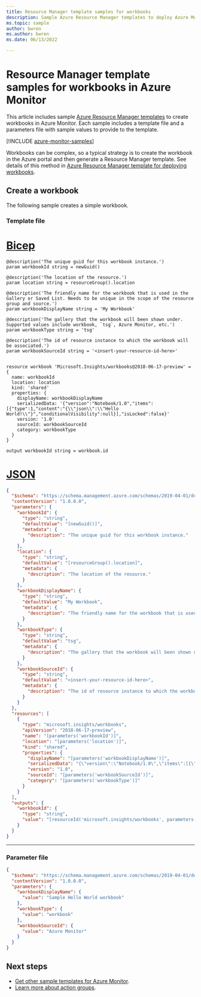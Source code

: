 ```yaml
---
title: Resource Manager template samples for workbooks
description: Sample Azure Resource Manager templates to deploy Azure Monitor workbooks.
ms.topic: sample
author: bwren
ms.author: bwren
ms.date: 06/13/2022

---
```


# Resource Manager template samples for workbooks in Azure Monitor

This article includes sample [Azure Resource Manager templates](../../azure-resource-manager/templates/syntax.md) to create workbooks in Azure Monitor. Each sample includes a template file and a parameters file with sample values to provide to the template.

[!INCLUDE [azure-monitor-samples](../../../includes/azure-monitor-resource-manager-samples.md)]

Workbooks can be complex, so a typical strategy is to create the workbook in the Azure portal and then generate a Resource Manager template. See details of this method in [Azure Resource Manager template for deploying workbooks](../visualize/workbooks-automate.md).

## Create a workbook

The following sample creates a simple workbook.

### Template file

# [Bicep](#tab/bicep)

```bicep
@description('The unique guid for this workbook instance.')
param workbookId string = newGuid()

@description('The location of the resource.')
param location string = resourceGroup().location

@description('The friendly name for the workbook that is used in the Gallery or Saved List. Needs to be unique in the scope of the resource group and source.')
param workbookDisplayName string = 'My Workbook'

@description('The gallery that the workbook will been shown under. Supported values include workbook, `tsg`, Azure Monitor, etc.')
param workbookType string = 'tsg'

@description('The id of resource instance to which the workbook will be associated.')
param workbookSourceId string = '<insert-your-resource-id-here>'


resource workbook 'Microsoft.Insights/workbooks@2018-06-17-preview' = {
  name: workbookId
  location: location
  kind: 'shared'
  properties: {
    displayName: workbookDisplayName
    serializedData: '{"version":"Notebook/1.0","items":[{"type":1,"content":"{\\"json\\":\\"Hello World!\\"}","conditionalVisibility":null}],"isLocked":false}'
    version: '1.0'
    sourceId: workbookSourceId
    category: workbookType
  }
}

output workbookId string = workbook.id
```

# [JSON](#tab/json)

```json
{
  "$schema": "https://schema.management.azure.com/schemas/2019-04-01/deploymentTemplate.json#",
  "contentVersion": "1.0.0.0",
  "parameters": {
    "workbookId": {
      "type": "string",
      "defaultValue": "[newGuid()]",
      "metadata": {
        "description": "The unique guid for this workbook instance."
      }
    },
    "location": {
      "type": "string",
      "defaultValue": "[resourceGroup().location]",
      "metadata": {
        "description": "The location of the resource."
      }
    },
    "workbookDisplayName": {
      "type": "string",
      "defaultValue": "My Workbook",
      "metadata": {
        "description": "The friendly name for the workbook that is used in the Gallery or Saved List. Needs to be unique in the scope of the resource group and source."
      }
    },
    "workbookType": {
      "type": "string",
      "defaultValue": "tsg",
      "metadata": {
        "description": "The gallery that the workbook will been shown under. Supported values include workbook, `tsg`, Azure Monitor, etc."
      }
    },
    "workbookSourceId": {
      "type": "string",
      "defaultValue": "<insert-your-resource-id-here>",
      "metadata": {
        "description": "The id of resource instance to which the workbook will be associated."
      }
    }
  },
  "resources": [
    {
      "type": "microsoft.insights/workbooks",
      "apiVersion": "2018-06-17-preview",
      "name": "[parameters('workbookId')]",
      "location": "[parameters('location')]",
      "kind": "shared",
      "properties": {
        "displayName": "[parameters('workbookDisplayName')]",
        "serializedData": "{\"version\":\"Notebook/1.0\",\"items\":[{\"type\":1,\"content\":\"{\\\"json\\\":\\\"Hello World!\\\"}\",\"conditionalVisibility\":null}],\"isLocked\":false}",
        "version": "1.0",
        "sourceId": "[parameters('workbookSourceId')]",
        "category": "[parameters('workbookType')]"
      }
    }
  ],
  "outputs": {
    "workbookId": {
      "type": "string",
      "value": "[resourceId('microsoft.insights/workbooks', parameters('workbookId'))]"
    }
  }
}
```

---

### Parameter file

```json
{
  "$schema": "https://schema.management.azure.com/schemas/2019-04-01/deploymentParameters.json#",
  "contentVersion": "1.0.0.0",
  "parameters": {
    "workbookDisplayName": {
      "value": "Sample Hello World workbook"
    },
    "workbookType": {
      "value": "workbook"
    },
    "workbookSourceId": {
      "value": "Azure Monitor"
    }
  }
}
```

## Next steps

* [Get other sample templates for Azure Monitor](../resource-manager-samples.md).
* [Learn more about action groups](../visualize/workbooks-overview.md).